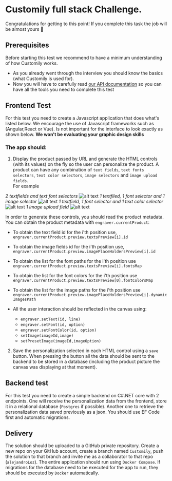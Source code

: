 # Customily full stack Challenge.

Congratulations for getting to this point! If you complete this task the job will be almost yours 💪

## Prerequisites
Before starting this test we recommend to have a minimum understanding of how Customily works.
- As you already went through the interview you should know the basics (what Customily is used for). 
- Now you will have to carefully read [our API documentation](https://help.customily.com/en/article/customily-preview-api) so you can have all the tools you need to complete this test

## Frontend Test
For this test you need to create a Javascript application that does what's listed below.
We encourage the use of Javascript frameworks such as (Angular,React or Vue).
Is not important for the interface to look exactly as shown below. **We won't be evaluating your graphic design skills**

### The app should:
1) Display the product passed by URL and generate the HTML controls (with its values) on the fly so the user can personalize the product.
A product can have any combination of `text fields`, `text fonts selectors`, `text color selectors`, `image selectors` and `image upload fields`. <br/>
For example

_2 textfields and text font selectors_ ![alt text](https://i.imgur.com/9IUGt9th.png) 
_1 textfiled, 1 font selector and 1 image selector_ ![alt text](https://i.imgur.com/IoHYHkxh.png) 
_1 textfield, 1 font selector and 1 text color selector_ ![alt text](https://i.imgur.com/BQ7nu46h.png) 
_1 image upload field_ ![alt text](https://i.imgur.com/5xhVlIqh.png) 


In order to generate these controls, you should read the product metadata. You can obtain the product metadata with `engraver.currentProduct`:
  - To obtain the text field id for the i'th position use, `engraver.currentProduct.preview.textsPreview[i].id`
  - To obtain the image fields id for the i'th position use, `engraver.currentProduct.preview.imagePlaceHoldersPreview[i].id`
  - To obtain the list for the font paths for the i'th position use `engraver.currentProduct.preview.textsPreview[i].fontsMap`
  - To obtain the list for the font colors for the i'th position use `engraver.currentProduct.preview.textsPreview[0].fontColorsMap`
  - To obtain the list for the image paths for the i'th position use `engraver.currentProduct.preview.imagePlaceHoldersPreview[i].dynamicImagesPath`

  - All the user interaction should be reflected in the canvas using: 
    - `engraver.setText(id, line)`
    - `engraver.setFont(id, option)`
    - `engraver.setFontColor(id, option)`
    - `setImage(imageId,image)` 
    - `setPresetImage(imageId,imageOption)`
  
 2) Save the personalization selected in each HTML control using a `save` button. When pressing the button all the data should be sent to the backend to be stored in a database (including the product picture the canvas was displaying at that moment).
  
## Backend test
For this test you need to create a simple backend on C#.NET core with 2 endpoints. One will receive the personalization data from the frontend, store it in a relational database (`Postgres` if possible). Another one to retrieve the personalization data saved previously as a json. You should use EF Code first and automatic migrations.

   
## Delivery
The solution should be uploaded to a GitHub private repository. Create a new repo on your GitHub account, create a branch named `Customily`, push the solution to that branch and invite me as a collaborator to that repo (`alejandroLoz`). The entire application should run using `Docker Compose`. If migrations for the database need to be executed for the app to run, they should be executed by `Docker` automatically. 

